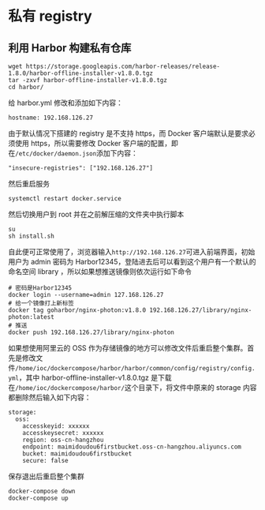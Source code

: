 # 私有 registry
## 利用 Harbor 构建私有仓库

```
wget https://storage.googleapis.com/harbor-releases/release-1.8.0/harbor-offline-installer-v1.8.0.tgz
tar -zxvf harbor-offline-installer-v1.8.0.tgz
cd harbor/
```

给 harbor.yml 修改和添加如下内容：

```
hostname: 192.168.126.27
```

由于默认情况下搭建的 registry 是不支持 https，而 Docker 客户端默认是要求必须使用 https，所以需要修改 Docker 客户端的配置，即在`/etc/docker/daemon.json`添加下内容：

```
"insecure-registries": ["192.168.126.27"]
```

然后重启服务

```
systemctl restart docker.service
```

然后切换用户到 root 并在之前解压缩的文件夹中执行脚本

```
su
sh install.sh
```

自此便可正常使用了，浏览器输入`http://192.168.126.27`可进入前端界面，初始用户为 admin 密码为 Harbor12345，登陆进去后可以看到这个用户有一个默认的命名空间 library ，所以如果想推送镜像则依次运行如下命令

```
# 密码是Harbor12345
docker login --username=admin 127.168.126.27
# 给一个镜像打上新标签
docker tag goharbor/nginx-photon:v1.8.0 192.168.126.27/library/nginx-photon:latest
# 推送
docker push 192.168.126.27/library/nginx-photon
```

如果想使用阿里云的 OSS 作为存储镜像的地方可以修改文件后重启整个集群。首先是修改文件`/home/ioc/dockercompose/harbor/harbor/common/config/registry/config.yml`，其中 harbor-offline-installer-v1.8.0.tgz 是下载在`/home/ioc/dockercompose/harbor/`这个目录下，将文件中原来的 storage 内容都删除然后输入如下内容：

```
storage:
  oss:
    accesskeyid: xxxxxx
    accesskeysecret: xxxxxx
    region: oss-cn-hangzhou
    endpoint: maimidoudou6firstbucket.oss-cn-hangzhou.aliyuncs.com
    bucket: maimidoudou6firstbucket
    secure: false
```

保存退出后重启整个集群

```
docker-compose down
docker-compose up
```
